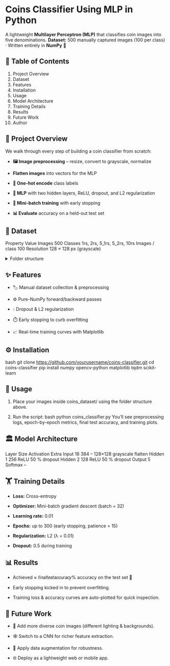 # Coins Classifier Using MLP in Python
A lightweight **Multilayer Perceptron (MLP)** that classifies coin images into five denominations. 
**Dataset:** 500 manually captured images (100 per class) · Written entirely in **NumPy** 🐍

## 📑 Table of Contents
1. Project Overview
2. Dataset
3. Features
4. Installation
5. Usage
6. Model Architecture
7. Training Details
8. Results
9. Future Work
10. Author

## 📖 Project Overview
We walk through every step of building a coin classifier from scratch:

- **🖼️ Image preprocessing** – resize, convert to grayscale, normalize

- **Flatten images** into vectors for the MLP

- **🔢 One-hot encode** class labels

- **🧠 MLP** with two hidden layers, ReLU, dropout, and L2 regularization

- **🚀 Mini-batch training** with early stopping

- **📊 Evaluate** accuracy on a held-out test set

## 📂 Dataset
Property	Value
Images	500
Classes	1rs, 2rs, 5_1rs, 5_2rs, 10rs
Images / class	100
Resolution	128 × 128 px (grayscale)

<details> <summary>Folder structure</summary>
coins_dataset/
│
├── 1rs/
├── 2rs/
├── 5_1rs/
├── 5_2rs/
└── 10rs/
</details>

## ✨ Features
- 🏷️ Manual dataset collection & preprocessing

- ⚙️ Pure-NumPy forward/backward passes

- 💧 Dropout & L2 regularization

- ⏱️ Early stopping to curb overfitting

- 📈 Real-time training curves with Matplotlib

## ⚙️ Installation
bash
git clone https://github.com/yourusername/coins-classifier.git
cd coins-classifier
pip install numpy opencv-python matplotlib tqdm scikit-learn

## 🚀 Usage
1. Place your images inside coins_dataset/ using the folder structure above.

2. Run the script:
bash
python coins_classifier.py
You’ll see preprocessing logs, epoch-by-epoch metrics, final test accuracy, and training plots.

## 🏛️ Model Architecture
Layer	Size	Activation	Extra
Input	16 384	–	128×128 grayscale flatten
Hidden 1	256	ReLU	50 % dropout
Hidden 2	128	ReLU	50 % dropout
Output	5	Softmax	–

## 🏋️ Training Details
- **Loss:** Cross-entropy

- **Optimizer:** Mini-batch gradient descent (batch = 32)

- **Learning rate:** 0.01

- **Epochs:** up to 300 (early stopping, patience = 15)

- **Regularization:** L2 (λ = 0.01)

- **Dropout:** 0.5 during training

## 📊 Results
- Achieved ≈ 𝑓𝑖𝑛𝑎𝑙𝑡𝑒𝑠𝑡𝑎𝑐𝑐𝑢𝑟𝑎𝑐𝑦% accuracy on the test set 🎉

- Early stopping kicked in to prevent overfitting.

- Training loss & accuracy curves are auto-plotted for quick inspection.

## 🔮 Future Work
- 📸 Add more diverse coin images (different lighting & backgrounds).

- 🕸️ Switch to a CNN for richer feature extraction.

- 🧪 Apply data augmentation for robustness.

- 🌐 Deploy as a lightweight web or mobile app.
